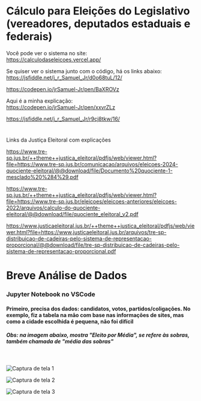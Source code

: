 # Cálculo para Eleições do Legislativo (vereadores, deputados estaduais e federais)

Você pode ver o sistema no site:  
https://calculodaseleicoes.vercel.app/

Se quiser ver o sistema junto com o código, há os links abaixo:  
https://jsfiddle.net/j_r_Samuel_Jr/d0o68tuL/12/

https://codepen.io/jrSamuel-Jr/pen/BaXROVz

Aqui é a minha explicação:  
https://codepen.io/jrSamuel-Jr/pen/xxvrZLz

https://jsfiddle.net/j_r_Samuel_Jr/r9cj8tkw/16/

#

Links da Justiça Eleitoral com explicações

https://www.tre-sp.jus.br/++theme++justica_eleitoral/pdfjs/web/viewer.html?file=https://www.tre-sp.jus.br/comunicacao/arquivos/eleicoes-2024-quociente-eleitoral/@@download/file/Documento%20quociente-1-mesclado%20%284%29.pdf

https://www.tre-sp.jus.br/++theme++justica_eleitoral/pdfjs/web/viewer.html?file=https://www.tre-sp.jus.br/eleicoes/eleicoes-anteriores/eleicoes-2022/arquivos/calculo-do-quociente-eleitoral/@@download/file/quociente_eleitoral_v2.pdf

https://www.justicaeleitoral.jus.br/++theme++justica_eleitoral/pdfjs/web/viewer.html?file=https://www.justicaeleitoral.jus.br/arquivos/tre-sp-distribuicao-de-cadeiras-pelo-sistema-de-representacao-proporcional/@@download/file/tre-sp-distribuicao-de-cadeiras-pelo-sistema-de-representacao-proporcional.pdf


#
#
# Breve Análise de Dados
### Jupyter Notebook no VSCode
#### Primeiro, precisa dos dados: candidatos, votos, partidos/coligações. No exemplo, fiz a tabela na mão com base nas informações de sites, mas como a cidade escolhida é pequena, não foi difícil
##### Obs: na imagem abaixo, mostra "Eleito por Média", se refere às sobras, também chamada de "média das sobras"
<br>

![Captura de tela 1](https://github.com/user-attachments/assets/80e65ae4-9a38-40c8-ae4d-212f0d422ee7)

![Captura de tela 2](https://github.com/user-attachments/assets/dc072371-5ea3-44f2-9d50-9f46e4605aed)

![Captura de tela 3](https://github.com/user-attachments/assets/19792f87-3848-4c37-98b3-e611f75623a1)


#
